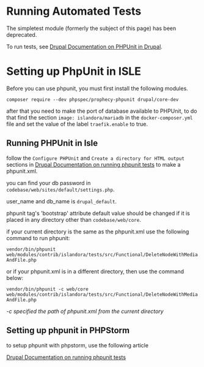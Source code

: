 # Running Automated Tests

The simpletest module (formerly the subject of this page) has been deprecated.

To run tests, see [Drupal Documentation on PHPUnit in Drupal](https://www.drupal.org/docs/automated-testing/phpunit-in-drupal).

# Setting up PhpUnit in ISLE


Before you can use phpunit, you must first install the following modules.

`composer require --dev phpspec/prophecy-phpunit drupal/core-dev`

after that you need to make the port of database available to PHPUnit, to do that find the section `image: islandora/mariadb` in the `docker-composer.yml` file and set the value of the label `traefik.enable` to true.

## Running PHPUnit in Isle

follow the `Configure PHPUnit` and `Create a directory for HTML output` sections in [Drupal Documentation on running phpunit tests](https://www.drupal.org/docs/automated-testing/phpunit-in-drupal/running-phpunit-tests) to make a phpunit.xml.

you can find your db password in `codebase/web/sites/default/settings.php`.

user_name and db_name is `drupal_default`.

phpunit tag's 'bootstrap' attribute default value should be changed if it is placed in any directory other than `codebase/web/core`.

if your current directory is the same as the phpunit.xml use the following command to run phpunit:

`vendor/bin/phpunit web/modules/contrib/islandora/tests/src/Functional/DeleteNodeWithMediaAndFile.php`

or if your phpunit.xml is in a different directory, then use the command below:

`vendor/bin/phpunit -c web/core web/modules/contrib/islandora/tests/src/Functional/DeleteNodeWithMediaAndFile.php`

_-c specified the path of phpunit.xml from the current directory_ 

## Setting up phpunit in PHPStorm

to setup phpunit with phpstorm, use the following article

[Drupal Documentation on running phpunit tests](https://www.drupal.org/docs/automa`ted-testing/phpunit-in-drupal/running-phpunit-tests-within-phpstorm)


